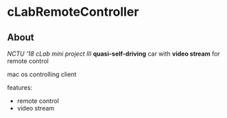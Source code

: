 # cLabRemoteController

## About

*NCTU '18 cLab  mini project III*
**quasi-self-driving** car  with **video stream** for remote control

mac os controlling client

features:
- remote control
- video stream

